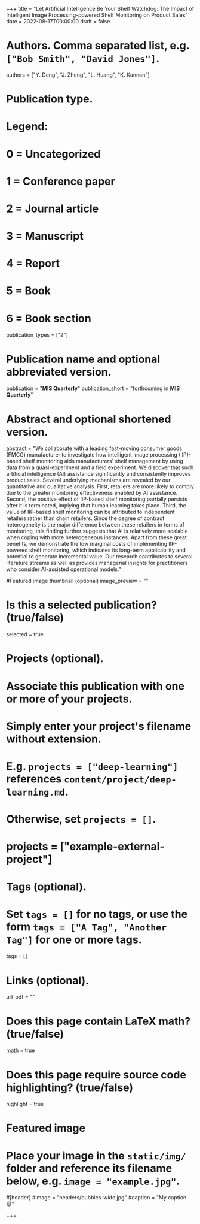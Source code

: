 +++
title = "Let Artificial Intelligence Be Your Shelf Watchdog: The Impact of Intelligent Image Processing-powered Shelf Monitoring on Product Sales"
date = 2022-08-17T00:00:00
draft = false

# Authors. Comma separated list, e.g. `["Bob Smith", "David Jones"]`.
authors = ["Y. Deng", "J. Zheng", "L. Huang", "K. Kannan"]

# Publication type.
# Legend:
# 0 = Uncategorized
# 1 = Conference paper
# 2 = Journal article
# 3 = Manuscript
# 4 = Report
# 5 = Book
# 6 = Book section
publication_types = ["2"]

# Publication name and optional abbreviated version.
publication = "**MIS Quarterly**"
publication_short = "forthcoming in **MIS Quarterly**"

# Abstract and optional shortened version.
abstract = "We collaborate with a leading fast-moving consumer goods (FMCG) manufacturer to investigate how intelligent image processing (IIP)-based shelf monitoring aids manufacturers' shelf management by using data from a quasi-experiment and a field experiment. We discover that such artificial intelligence (AI) assistance significantly and consistently improves product sales. Several underlying mechanisms are revealed by our quantitative and qualitative analysis. First, retailers are more likely to comply due to the greater monitoring effectiveness enabled by AI assistance. Second, the positive effect of IIP-based shelf monitoring partially persists after it is terminated, implying that human learning takes place. Third, the value of IIP-based shelf monitoring can be attributed to independent retailers rather than chain retailers. Since the degree of contract heterogeneity is the major difference between these retailers in terms of monitoring, this finding further suggests that AI is relatively more scalable when coping with more heterogeneous instances. Apart from these great benefits, we demonstrate the low marginal costs of implementing IIP-powered shelf monitoring, which indicates its long-term applicability and potential to generate incremental value. Our research contributes to several literature streams as well as provides managerial insights for practitioners who consider AI-assisted operational models."

#Featured image thumbnail (optional)
image_preview = ""

# Is this a selected publication? (true/false)
selected = true

# Projects (optional).
#   Associate this publication with one or more of your projects.
#   Simply enter your project's filename without extension.
#   E.g. `projects = ["deep-learning"]` references `content/project/deep-learning.md`.
#   Otherwise, set `projects = []`.
# projects = ["example-external-project"]

# Tags (optional).
#   Set `tags = []` for no tags, or use the form `tags = ["A Tag", "Another Tag"]` for one or more tags.
tags = []

# Links (optional).
url_pdf = ""

# Does this page contain LaTeX math? (true/false)
math = true

# Does this page require source code highlighting? (true/false)
highlight = true

# Featured image
# Place your image in the `static/img/` folder and reference its filename below, e.g. `image = "example.jpg"`.
#[header]
#image = "headers/bubbles-wide.jpg"
#caption = "My caption :smile:"

+++
